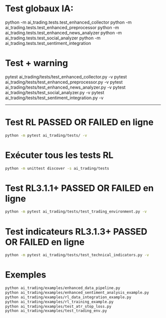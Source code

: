 # Test globaux IA:

python -m ai_trading.tests.test_enhanced_collector
python -m ai_trading.tests.test_enhanced_preprocessor
python -m ai_trading.tests.test_enhanced_news_analyzer
python -m ai_trading.tests.test_social_analyzer
python -m ai_trading.tests.test_sentiment_integration

# Test + warning

pytest ai_trading/tests/test_enhanced_collector.py -v
pytest ai_trading/tests/test_enhanced_preprocessor.py -v
pytest ai_trading/tests/test_enhanced_news_analyzer.py -v
pytest ai_trading/tests/test_social_analyzer.py -v
pytest ai_trading/tests/test_sentiment_integration.py -v

--------------------------------------------------------------------------------------------------------------------------------------------------------------------------------------------------------
# Test RL PASSED OR FAILED en ligne
```bash	
python -m pytest ai_trading/tests/ -v
```

# Exécuter tous les tests RL
```bash
python -m unittest discover -s ai_trading/tests
```

# Test RL3.1.1+ PASSED OR FAILED en ligne
```bash 
python -m pytest ai_trading/tests/test_trading_environment.py -v
```
# Test indicateurs RL3.1.3+ PASSED OR FAILED en ligne
```bash 
python -m pytest ai_trading/tests/test_technical_indicators.py -v
```

# Exemples 
```bash 
python ai_trading/examples/enhanced_data_pipeline.py
python ai_trading/examples/enhanced_sentiment_analysis_example.py
python ai_trading/examples/rl_data_integration_example.py
python ai_trading/examples/rl_training_example.py
python ai_trading/examples/test_atr_stop_loss.py
python ai_trading/examples/test_trading_env.py
```